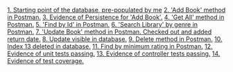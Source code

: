 [1. Starting point of the database, pre-populated by me](https://github.com/ruby2302/DFESW10_Library_App/blob/documentation/Documentation/Screenshots/Image%2010-03-2022%20at%2012.45.jpg)
[2. 'Add Book' method in Postman.](https://github.com/ruby2302/DFESW10_Library_App/blob/documentation/Documentation/Screenshots/Image%2011-03-2022%20at%2011.52.jpg)
[3. Evidence of Persistence for 'Add Book'.](https://github.com/ruby2302/DFESW10_Library_App/blob/documentation/Documentation/Screenshots/Image%2011-03-2022%20at%2011.55%20(1).jpg)
[4. 'Get All' method in Postman.](https://github.com/ruby2302/DFESW10_Library_App/blob/documentation/Documentation/Screenshots/Image%2011-03-2022%20at%2011.55.jpg)
[5. 'Find by Id' in Postman.](https://github.com/ruby2302/DFESW10_Library_App/blob/documentation/Documentation/Screenshots/Image%2011-03-2022%20at%2011.55.jpg)
[6. 'Search Library' by genre in Postman.](https://github.com/ruby2302/DFESW10_Library_App/blob/documentation/Documentation/Screenshots/Image%2011-03-2022%20at%2011.57.jpg)
[7. 'Update Book' method in Postman. Checked out and added return date.](https://github.com/ruby2302/DFESW10_Library_App/blob/documentation/Documentation/Screenshots/Image%2011-03-2022%20at%2011.58.jpg)
[8. Update visible in database.](https://github.com/ruby2302/DFESW10_Library_App/blob/documentation/Documentation/Screenshots/Image%2011-03-2022%20at%2011.59.jpg)
[9. Delete method in Postman.](https://github.com/ruby2302/DFESW10_Library_App/blob/documentation/Documentation/Screenshots/Screenshot%202022-03-11%20at%2012.00.21.png)
[10. Index 13 deleted in database.](https://github.com/ruby2302/DFESW10_Library_App/blob/documentation/Documentation/Screenshots/Image%2011-03-2022%20at%2012.00.jpg)
[11. Find by minimum rating in Postman.](https://github.com/ruby2302/DFESW10_Library_App/blob/documentation/Documentation/Screenshots/Image%2011-03-2022%20at%2012.01.jpg)
[12. Evidence of unit tests passing.]()
[13. Evidence of controller tests passing.]()
[14. Evidence of test coverage.]()


